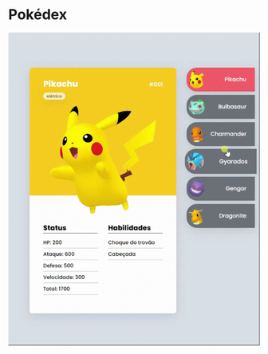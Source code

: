 # Pokédex

![alt text](https://github.com/PedroHenriquebc/pokedex/blob/main/src/imagens/pokedex.gif?raw=true)
